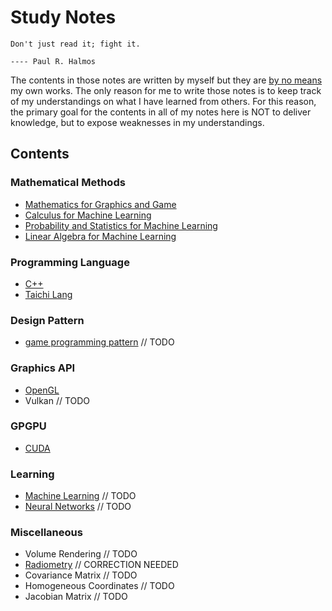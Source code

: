 # Study Notes

```
Don't just read it; fight it.
                                                                                ---- Paul R. Halmos
```

The contents in those notes are written by myself but they are <ins>by no means</ins> my own works. The only reason for me to write those notes is to keep track of my understandings on what I have learned from others. For this reason, the primary goal for the contents in all of my notes here is NOT to deliver knowledge, but to expose weaknesses in my understandings.

## Contents

### Mathematical Methods

- [Mathematics for Graphics and Game](https://github.com/IQ404/study-notes/blob/math-for-graphics-and-game/README.md)
- [Calculus for Machine Learning](https://github.com/IQ404/study-notes/blob/calculus-for-ml/README.md)
- [Probability and Statistics for Machine Learning](https://github.com/IQ404/study-notes/blob/prob-stat-for-ml/README.md)
- [Linear Algebra for Machine Learning](https://github.com/IQ404/study-notes/blob/la-for-ml/README.md)

### Programming Language

- [C++](https://github.com/IQ404/study-notes/blob/cpp/README.md)
- [Taichi Lang](https://github.com/IQ404/study-notes/blob/taichi-lang/README.md)

### Design Pattern

- [game programming pattern](https://github.com/IQ404/study-notes/tree/game-programming-pattern) // TODO

### Graphics API

- [OpenGL](https://github.com/IQ404/study-notes/blob/opengl/README.md)
- Vulkan  // TODO

### GPGPU

- [CUDA](https://github.com/IQ404/study-notes/blob/cuda/README.md)

### Learning

- [Machine Learning](https://github.com/IQ404/study-notes/blob/machine-learning/README.md) // TODO
- [Neural Networks](https://github.com/IQ404/study-notes/blob/neural-networks/README.md) // TODO

### Miscellaneous

- Volume Rendering  // TODO
- [Radiometry](https://github.com/IQ404/study-notes/blob/unclassified/radiometry.md)  // CORRECTION NEEDED
- Covariance Matrix  // TODO
- Homogeneous Coordinates  // TODO
- Jacobian Matrix  // TODO
